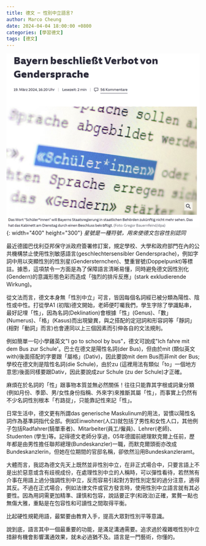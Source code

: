 ```yaml
---
title: 德文 ─ 性別中立語言?
author: Marco Cheung
date: 2024-04-04 18:00:00 +0800
categories: [學習德文]
tags: [德文]
---
```


![gendersprache](/images/gendersprache.png){: width="400" height="300"}
_星號是一種符號，用來使德文包容性别認同_

最近德國巴伐利亞邦保守派政府簽署修訂案，規定學校、大學和政府部門在內的公共機構禁止使用性別敏感語言(geschlechtersensibler Gendersprache)，例如字詞中用以突顯性別的性別星(Gendersternchen)、雙重冒號(Doppelpunkt)等標註。據悉，這項禁令一方面是為了保障語言清晰易懂，同時避免德文因性別化(Gendern)的意識形態色彩而造成「強烈的排斥反應」(stark exkludierende Wirkung)。

從文法而言，德文本身無「性別中立」可言，皆因每個名詞經已被分類為陽性、陰性或中性。打從學A1 (初階)德文開始，老師便叮囑我們，學生字除了學識點串，最好記埋「性」，因為名詞(Deklination)會根據「性」(Genus)、「數」(Numerus)、「格」(Kasus)而出現變異，與之搭配的定冠詞和形容詞等「靜詞」(相對「動詞」而言)也會連同以上三個因素而引伸各自的文法規則。

例如簡單一句小學雞英文"I go to school by bus"，德文可說成"Ich fahre mit dem Bus zur Schule'。巴士在德文是陽性名詞(der Bus)，但由於mit (類似英文with)後面搭配的字要跟「屬格」(Dativ)，因此要說mit dem Bus而非mit der Bus; 學校在德文則是陰性名詞(die Schule)，由於zu (這裡用法有類似「to」一個地方意思)後面同樣要跟Dativ，因此要說成zur Schule (zu der Schule)才正確。

麻煩在於名詞的「性」跟事物本質並無必然關係！往往只能靠其字根或詞𢑥分類(例如月份、季節、男/女性身份指稱、外來字)來推斷其屬「性」，而事實上仍然有不少名詞性別根本「冇路捉」，只能靠記性來記「性」。

日常生活中，德文更有所謂das generische Maskulinum的用法，習慣以陽性名詞作為基準詞指代全部。例如Einwohner(人口)就包括了男性和女性人口，其他例子包括Radfahrer(騎單車者)、Mitarbeiter(員工/僱員)、Lehrer(老師)、Studenten (學生)等。記得德文老師分享過，05年德國前總理默克爾上任前，歷年都是由男性擔任聯邦總理(Bundeskanzler)一職，而默克爾頭銜亦改成Bundeskanzlerin，但她在位期間的官邸名稱，卻依然沿用Bundeskanzleramt。

大體而言，我認為德文先天上既然並非性別中立，在非正式場合中，只要言語上不是出於惡意或含有歧視成份，在處理性別中立的人稱時，可以彈性看待，若然煞有介事在用語上過分強調性別中立，反而容易引起對方對性別定型的過分注意，適得其反。不過在正式場合，例如法律文件或官方發言時，使用性別中立語言就有其必要性。因為用詞需更加精準、謹慎和包容，說話要正字(和政治)正確，累贅一點也無傷大雅，重點是在包容性和可讀性之間取得平衡。

比起硬性規範用語，最緊要由教育入手，提高大眾對性別平等意識。

說到底，語言其中一個最重要的功能，是滿足溝通需要。追求過於複雜嘅性別中立措辭有機會影響溝通效果，就未必過猶不及。語言是一門藝術，你懂的。